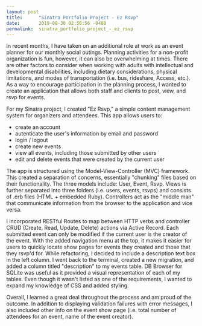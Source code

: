 ```yaml
---
layout: post
title:      "Sinatra Portfolio Project - Ez Rsvp"
date:       2019-08-30 02:56:56 -0400
permalink:  sinatra_portfolio_project_-_ez_rsvp
---
```



In recent months, I have taken on an additional role at work as an event planner for our monthly social outings. Planning activities for a non-profit organization is fun, however, it can also be overwhelming at times. There are other factors to consider when working with adults with intellectual and developmental disabilities, including dietary considerations, physical limitations, and modes of transportation (i.e. bus, rideshare, Access, etc.). As a way to encourage participation in the planning process, I wanted to create an application that allows both staff and clients to post, view, and rsvp for events. 

For my Sinatra project, I created "Ez Rsvp," a simple content management system for organizers and attendees. This app allows users to:
* create an account
* autenticate the user's information by email and password
* login / logout
* create new events
* view all events, including those submitted by other users
* edit and delete events that were created by the current user

The app is structured using the Model-View-Controller (MVC) framework. This created a separation of concerns, essentially "chunking" files based on their functionality. The three models include: User, Event, Rsvp. Views is further separated into three folders (i.e. users, events, rsvps) and consists of .erb files (HTML + embedded Ruby). Controllers act as the "middle man" that communicate information from the browser to the application and vice versa. 

I incorporated RESTful Routes to map between HTTP verbs and controller CRUD (Create, Read, Update, Delete) actions via Active Record. Each submitted event can only be modified if the current user is the creator of the event. With the added navigation menu at the top, it makes it easier for users to quickly locate show pages for events they created and those that they rsvp'd for. While refactoring, I decided to include a description text box in the left column. I went back to the terminal, created a new migration, and added a column titled "description" to my events table. DB Browser for SQLite was useful as it provided a visual representation of each of my tables. Even though it wasn't listed as one of the requirements, I wanted to expand my knowledge of CSS and added styling. 

Overall, I learned a great deal throughout the process and am proud of the outcome. In addition to displaying validation failures with error messages, I also included other info on the event show page (i.e. total number of attendees for an event, name of the event creator). 
